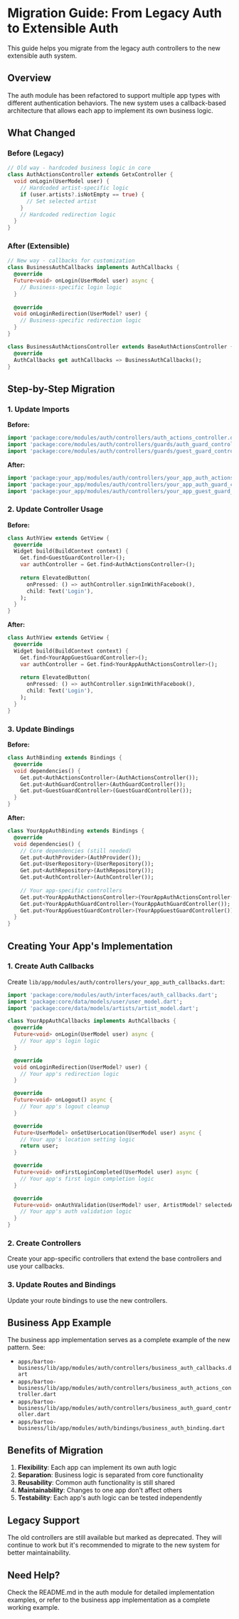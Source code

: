 # Migration Guide: From Legacy Auth to Extensible Auth

This guide helps you migrate from the legacy auth controllers to the new extensible auth system.

## Overview

The auth module has been refactored to support multiple app types with different authentication behaviors. The new system uses a callback-based architecture that allows each app to implement its own business logic.

## What Changed

### Before (Legacy)
```dart
// Old way - hardcoded business logic in core
class AuthActionsController extends GetxController {
  void onLogin(UserModel user) {
    // Hardcoded artist-specific logic
    if (user.artists?.isNotEmpty == true) {
      // Set selected artist
    }
    // Hardcoded redirection logic
  }
}
```

### After (Extensible)
```dart
// New way - callbacks for customization
class BusinessAuthCallbacks implements AuthCallbacks {
  @override
  Future<void> onLogin(UserModel user) async {
    // Business-specific login logic
  }
  
  @override
  void onLoginRedirection(UserModel? user) {
    // Business-specific redirection logic
  }
}

class BusinessAuthActionsController extends BaseAuthActionsController {
  @override
  AuthCallbacks get authCallbacks => BusinessAuthCallbacks();
}
```

## Step-by-Step Migration

### 1. Update Imports

**Before:**
```dart
import 'package:core/modules/auth/controllers/auth_actions_controller.dart';
import 'package:core/modules/auth/controllers/guards/auth_guard_controller.dart';
import 'package:core/modules/auth/controllers/guards/guest_guard_controller.dart';
```

**After:**
```dart
import 'package:your_app/modules/auth/controllers/your_app_auth_actions_controller.dart';
import 'package:your_app/modules/auth/controllers/your_app_auth_guard_controller.dart';
import 'package:your_app/modules/auth/controllers/your_app_guest_guard_controller.dart';
```

### 2. Update Controller Usage

**Before:**
```dart
class AuthView extends GetView {
  @override
  Widget build(BuildContext context) {
    Get.find<GuestGuardController>();
    var authController = Get.find<AuthActionsController>();
    
    return ElevatedButton(
      onPressed: () => authController.signInWithFacebook(),
      child: Text('Login'),
    );
  }
}
```

**After:**
```dart
class AuthView extends GetView {
  @override
  Widget build(BuildContext context) {
    Get.find<YourAppGuestGuardController>();
    var authController = Get.find<YourAppAuthActionsController>();
    
    return ElevatedButton(
      onPressed: () => authController.signInWithFacebook(),
      child: Text('Login'),
    );
  }
}
```

### 3. Update Bindings

**Before:**
```dart
class AuthBinding extends Bindings {
  @override
  void dependencies() {
    Get.put<AuthActionsController>(AuthActionsController());
    Get.put<AuthGuardController>(AuthGuardController());
    Get.put<GuestGuardController>(GuestGuardController());
  }
}
```

**After:**
```dart
class YourAppAuthBinding extends Bindings {
  @override
  void dependencies() {
    // Core dependencies (still needed)
    Get.put<AuthProvider>(AuthProvider());
    Get.put<UserRepository>(UserRepository());
    Get.put<AuthRepository>(AuthRepository());
    Get.put<AuthController>(AuthController());
    
    // Your app-specific controllers
    Get.put<YourAppAuthActionsController>(YourAppAuthActionsController());
    Get.put<YourAppAuthGuardController>(YourAppAuthGuardController());
    Get.put<YourAppGuestGuardController>(YourAppGuestGuardController());
  }
}
```

## Creating Your App's Implementation

### 1. Create Auth Callbacks

Create `lib/app/modules/auth/controllers/your_app_auth_callbacks.dart`:

```dart
import 'package:core/modules/auth/interfaces/auth_callbacks.dart';
import 'package:core/data/models/user/user_model.dart';
import 'package:core/data/models/artists/artist_model.dart';

class YourAppAuthCallbacks implements AuthCallbacks {
  @override
  Future<void> onLogin(UserModel user) async {
    // Your app's login logic
  }

  @override
  void onLoginRedirection(UserModel? user) {
    // Your app's redirection logic
  }

  @override
  Future<void> onLogout() async {
    // Your app's logout cleanup
  }

  @override
  Future<UserModel> onSetUserLocation(UserModel user) async {
    // Your app's location setting logic
    return user;
  }

  @override
  Future<void> onFirstLoginCompleted(UserModel user) async {
    // Your app's first login completion logic
  }

  @override
  Future<void> onAuthValidation(UserModel? user, ArtistModel? selectedArtist) async {
    // Your app's auth validation logic
  }
}
```

### 2. Create Controllers

Create your app-specific controllers that extend the base controllers and use your callbacks.

### 3. Update Routes and Bindings

Update your route bindings to use the new controllers.

## Business App Example

The business app implementation serves as a complete example of the new pattern. See:

- `apps/bartoo-business/lib/app/modules/auth/controllers/business_auth_callbacks.dart`
- `apps/bartoo-business/lib/app/modules/auth/controllers/business_auth_actions_controller.dart`
- `apps/bartoo-business/lib/app/modules/auth/controllers/business_auth_guard_controller.dart`
- `apps/bartoo-business/lib/app/modules/auth/bindings/business_auth_binding.dart`

## Benefits of Migration

1. **Flexibility**: Each app can implement its own auth logic
2. **Separation**: Business logic is separated from core functionality
3. **Reusability**: Common auth functionality is still shared
4. **Maintainability**: Changes to one app don't affect others
5. **Testability**: Each app's auth logic can be tested independently

## Legacy Support

The old controllers are still available but marked as deprecated. They will continue to work but it's recommended to migrate to the new system for better maintainability.

## Need Help?

Check the README.md in the auth module for detailed implementation examples, or refer to the business app implementation as a complete working example.
